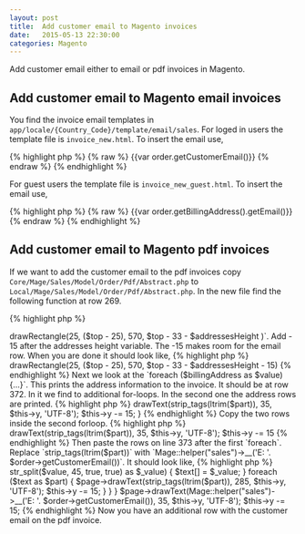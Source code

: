 ```yaml
---
layout: post
title:  Add customer email to Magento invoices
date:   2015-05-13 22:30:00
categories: Magento
---
```


Add customer email either to email or pdf invoices in Magento.


Add customer email to Magento email invoices
-------------
You find the invoice email templates in `app/locale/{Country_Code}/template/email/sales`. For loged in users the template file is `invoice_new.html`. To insert the email use,

{% highlight php %}
{% raw %}
{{var order.getCustomerEmail()}}
{% endraw %}
{% endhighlight %}

For guest users the template file is `invoice_new_guest.html`. To insert the email use,

{% highlight php %}
{% raw %}
{{var order.getBillingAddress().getEmail()}}
{% endraw %}
{% endhighlight %}


Add customer email to Magento pdf invoices
-------------

If we want to add the customer email to the pdf invoices copy `Core/Mage/Sales/Model/Order/Pdf/Abstract.php` to `Local/Mage/Sales/Model/Order/Pdf/Abstract.php`. In the new file find the following function at row 269.

{% highlight php %}
<?php
protected function insertOrder(&$page, $obj, $putOrderId = true)
{ ... }
{% endhighlight %}

On line 351 you find the following row `$page->drawRectangle(25, ($top - 25), 570, $top - 33 - $addressesHeight )`. Add - 15 after the addresses height variable. The -15 makes room for the email row. When you are done it should look like,

{% highlight php %}
<?php
$page->drawRectangle(25, ($top - 25), 570, $top - 33 - $addressesHeight - 15)
{% endhighlight %}

Next we look at the `foreach ($billingAddress as $value){...}`. This prints the address information to the invoice. It should be at row 372. In it we find to additional for-loops. In the second one the address rows are printed.

{% highlight php %}
<?php
foreach ($text as $part) {
  $page->drawText(strip_tags(ltrim($part)), 35, $this->y, 'UTF-8');
  $this->y -= 15;
}
{% endhighlight %}

Copy the two rows inside the second forloop.

{% highlight php %}
<?php
$page->drawText(strip_tags(ltrim($part)), 35, $this->y, 'UTF-8');
$this->y -= 15
{% endhighlight %}

Then paste the rows on line 373 after the first `foreach`. Replace `strip_tags(ltrim($part))` with `Mage::helper("sales")->__('E: '. $order->getCustomerEmail())`. It should look like,


{% highlight php %}
<?php
foreach ($shippingAddress as $value){
  if ($value!=='') {
    $text = array();
    foreach (Mage::helper('core/string')->str_split($value, 45, true, true) as $_value) {
      $text[] = $_value;
    }
    foreach ($text as $part) {
      $page->drawText(strip_tags(ltrim($part)), 285, $this->y, 'UTF-8');
      $this->y -= 15;
    }
  }
}
$page->drawText(Mage::helper("sales")->__('E: '. $order->getCustomerEmail()), 35, $this->y, 'UTF-8');
$this->y -= 15;
{% endhighlight %}

Now you have an additional row with the customer email on the pdf invoice.
